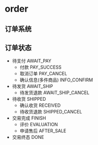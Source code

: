 # order

## 订单系统


## 订单状态

- 待支付 AWAIT_PAY
  - 付款 PAY_SUCCESS
  - 取消订单 PAY_CANCEL
  - 确认信息(多件商品) INFO_CONFIRM
- 待发货 AWAIT_SHIP
  - 待发货退款 AWAIT_SHIP_CANCEL
- 待收货 SHIPPED
  - 确认收货 RECEIVED
  - 待收货退款 SHIPPED_CANCEL
- 交易完成 FINISH
  - 评价 EVALUATION
  - 申请售后 AFTER_SALE
- 交易终态 DONE

